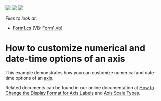 <!-- default badges list -->
![](https://img.shields.io/endpoint?url=https://codecentral.devexpress.com/api/v1/VersionRange/128574208/12.1.4%2B)
[![](https://img.shields.io/badge/Open_in_DevExpress_Support_Center-FF7200?style=flat-square&logo=DevExpress&logoColor=white)](https://supportcenter.devexpress.com/ticket/details/E1361)
[![](https://img.shields.io/badge/📖_How_to_use_DevExpress_Examples-e9f6fc?style=flat-square)](https://docs.devexpress.com/GeneralInformation/403183)
<!-- default badges end -->
<!-- default file list -->
*Files to look at*:

* [Form1.cs](./CS/FormatAxisLabels/Form1.cs) (VB: [Form1.vb](./VB/FormatAxisLabels/Form1.vb))
<!-- default file list end -->
# How to customize numerical and date-time options of an axis


<p>This example demonstrates how you can customize numerical and date-time options of an <a href="http://devexpress.com/Help/Content.aspx?help=XtraCharts&document=CustomDocument6016.htm">axis</a>.</p><p>Related documents can be found in our online documentation at <a href="http://devexpress.com/Help/Content.aspx?help=XtraCharts&document=CustomDocument5877.htm">How to Change the Display Format for Axis Labels</a> and <a href="http://devexpress.com/Help/Content.aspx?help=XtraCharts&document=CustomDocument5799.htm">Axis Scale Types</a>.</p>

<br/>


